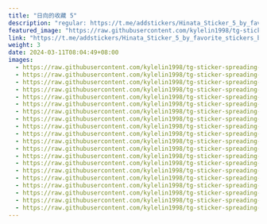 ```yaml
---
title: "日向的收藏 5"
description: "regular: https://t.me/addstickers/Hinata_Sticker_5_by_favorite_stickers_bot"
featured_image: "https://raw.githubusercontent.com/kylelin1998/tg-sticker-spreading-worldwide-images/main/img/c0dcbdc0-b81f-4b43-a0b1-e1dd5608c266.jpg"
link: "https://t.me/addstickers/Hinata_Sticker_5_by_favorite_stickers_bot"
weight: 3
date: 2024-03-11T08:04:49+08:00
images:
  - https://raw.githubusercontent.com/kylelin1998/tg-sticker-spreading-worldwide-images/main/img/c0dcbdc0-b81f-4b43-a0b1-e1dd5608c266.jpg
  - https://raw.githubusercontent.com/kylelin1998/tg-sticker-spreading-worldwide-images/main/img/40fd6d3d-7826-4add-8ef9-8a46e7e01070.jpg
  - https://raw.githubusercontent.com/kylelin1998/tg-sticker-spreading-worldwide-images/main/img/8316456f-847e-4258-a8a8-06dc34c09320.jpg
  - https://raw.githubusercontent.com/kylelin1998/tg-sticker-spreading-worldwide-images/main/img/4847eb09-d5cb-4ae4-8e36-b3e60b35d2a0.jpg
  - https://raw.githubusercontent.com/kylelin1998/tg-sticker-spreading-worldwide-images/main/img/925b547e-ad8f-403e-aa3d-1a6792245209.jpg
  - https://raw.githubusercontent.com/kylelin1998/tg-sticker-spreading-worldwide-images/main/img/b2bade53-afbd-4928-a400-b8d803ad1a3b.jpg
  - https://raw.githubusercontent.com/kylelin1998/tg-sticker-spreading-worldwide-images/main/img/31b25db1-c3f3-4fe0-95ff-7602d586cbfe.jpg
  - https://raw.githubusercontent.com/kylelin1998/tg-sticker-spreading-worldwide-images/main/img/cc2f67a9-48df-4475-8d8d-4ab909627dac.jpg
  - https://raw.githubusercontent.com/kylelin1998/tg-sticker-spreading-worldwide-images/main/img/8d36cced-55bc-4b22-a8a2-a80e6e281f54.jpg
  - https://raw.githubusercontent.com/kylelin1998/tg-sticker-spreading-worldwide-images/main/img/11d9b143-06d1-46de-bda0-5b0278e7bd22.jpg
  - https://raw.githubusercontent.com/kylelin1998/tg-sticker-spreading-worldwide-images/main/img/039976ed-45f8-4ed0-ad58-1a83f8dafc40.jpg
  - https://raw.githubusercontent.com/kylelin1998/tg-sticker-spreading-worldwide-images/main/img/c73acd51-1a37-410f-a4ab-fb3bd13a2b76.jpg
  - https://raw.githubusercontent.com/kylelin1998/tg-sticker-spreading-worldwide-images/main/img/a50fdf95-c67d-4f2c-855f-1dbef6ab5e8f.jpg
  - https://raw.githubusercontent.com/kylelin1998/tg-sticker-spreading-worldwide-images/main/img/33c2f2d2-61b6-46e7-8423-778ebdcff03d.jpg
  - https://raw.githubusercontent.com/kylelin1998/tg-sticker-spreading-worldwide-images/main/img/066cd579-cf29-4e2e-9241-9de552100cd9.jpg
  - https://raw.githubusercontent.com/kylelin1998/tg-sticker-spreading-worldwide-images/main/img/2e726d88-e83f-4bcd-aac3-82d502745ff7.jpg
  - https://raw.githubusercontent.com/kylelin1998/tg-sticker-spreading-worldwide-images/main/img/0b2037ff-15cb-4563-bcac-27ce36b42db7.jpg
  - https://raw.githubusercontent.com/kylelin1998/tg-sticker-spreading-worldwide-images/main/img/a900a9b8-e579-4072-9dc3-c34ca2774a1b.jpg
  - https://raw.githubusercontent.com/kylelin1998/tg-sticker-spreading-worldwide-images/main/img/3d94051d-90c4-4456-b49b-ad713f4b4aef.jpg
  - https://raw.githubusercontent.com/kylelin1998/tg-sticker-spreading-worldwide-images/main/img/785c4528-484d-4cfa-9f5a-9c2a28db41e5.jpg
---
```


